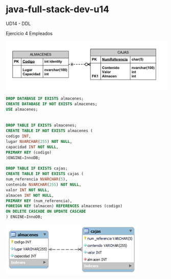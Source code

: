 # java-full-stack-dev-u14
UD14 - DDL

Ejercicio 4 Empleados


![image](https://github.com/JagaScripts/java-full-stack-dev-u14/blob/master/ejercicio_cinco/almacenes.jpg)

``` sql
DROP DATABASE IF EXISTS almacenes;
CREATE DATABASE IF NOT EXISTS almacenes;
USE almacenes;


DROP TABLE IF EXISTS almacenes;
CREATE TABLE IF NOT EXISTS almacenes (
codigo INT,
lugar NVARCHAR(255) NOT NULL,
capacidad INT NOT NULL,
PRIMARY KEY (codigo)
)ENGINE=InnoDB;

DROP TABLE IF EXISTS cajas;
CREATE TABLE IF NOT EXISTS cajas (
num_referencia NVARCHAR(5),
contenido NVARCHAR(255) NOT NULL,
valor INT NOT NULL,
almacen INT NOT NULL,
PRIMARY KEY (num_referencia),
FOREIGN KEY (almacen) REFERENCES almacenes (codigo)
ON DELETE CASCADE ON UPDATE CASCADE
) ENGINE=InnoDB;
```

![image](https://github.com/JagaScripts/java-full-stack-dev-u14/blob/master/ejercicio_cinco/almacenes.png)
